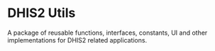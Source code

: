 # DHIS2 Utils

A package of reusable functions, interfaces, constants, UI and other implementations for DHIS2 related applications.





